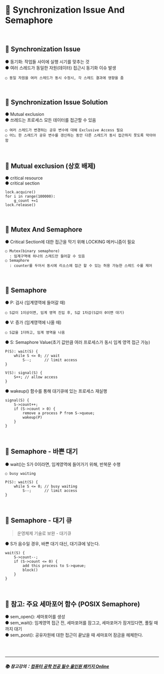 # 🔑 Synchronization Issue And Semaphore

<br>

## 📌 Synchronization Issue

● 동기화: 작업들 사이에 실행 시기를 맞추는 것<br>
● 여러 스레드가 동일한 자원(데이터) 접근시 동기화 이슈 발생
```
○ 동일 자원을 여러 스레드가 동시 수정시, 각 스레드 결과에 영향을 줌
```

<br>

## 📌 Synchronization Issue Solution

● Mutual exclusion<br>
● 쓰레드는 프로세스 모든 데이터를 접근할 수 있음
```
○ 여러 스레드가 변경하는 공유 변수에 대해 Exclusive Access 필요
○ 어느 한 스레드가 공유 변수를 갱신하는 동안 다른 스레드가 동시 접근하지 못도록 막아야함
```

<br>

## 📌 Mutual exclusion (상호 배제)

● critical resource<br>
● critical section
```
lock.acquire()
for i in range(100000):
    g_count +=1
lock.release()
```

<br>

## 📌 Mutex And Semaphore

● Critical Section에 대한 접근을 막기 위해 LOCKING 메커니즘이 필요
```
○ Mutex(binary semaphore)
  : 임계구역에 하나의 스레드만 들어갈 수 있음
○ Semaphore
  : counter를 두어서 동시에 리소스에 접근 할 수 있는 허용 가능한 스레드 수를 제어
```

<br>

## 📌 Semaphore

● P: 검사 (임계영역에 들어갈 때)
```
○ S값이 1이상이면, 임계 영역 진입 후, S값 1차감(S값이 0이면 대기)
```
● V: 증가 (임계영역에 나올 때)
```
○ S값을 1더하고, 임계 영역을 나옴
```
● S: Semaphore Value(초기 값만큼 여러 프로세스가 동시 임계 영역 접근 가능)
```
P(S): wait(S) {
    while S <= 0; // wait
        S--;      // limit access
}
```
```
V(S): signal(S) {
    S++; // allow access
}
```
● wakeup() 함수를 통해 대기큐에 있는 프로세스 재실행
```
signal(S) {
    S->count++;
    if (S->count > 0) {
        remove a process P from S->queue;
        wakeup(P)
    }
}
```

<br>

## 📌 Semaphore - 바쁜 대기

● wait()는 S가 0이라면, 임계영역에 들어가기 위해, 반복문 수행
```
○ busy waiting
```
```
P(S): wait(S) {
    while S <= 0; // busy waiting
        S--;      // limit access
}
```

<br>

## 📌 Semaphore - 대기 큐

> 운영체제 기술로 보완 - 대기큐

● S가 음수일 경우, 바쁜 대기 대신, 대기큐에 넣는다.

```
wait(S) {
    S->count--;
    if (S->count <= 0) {
        add this process to S->queue;
        block()
    }
}
```

<br>

## 📌 참고: 주요 세마포어 함수 (POSIX Semaphore)

● sem_open(): 세마포어를 생성<br>
● sem_wait(): 임계영역 접근 전, 세마포어를 잠그고, 세마포어가 잠겨있다면, 풀릴 때까지 대기<br>
● sem_post(): 공유자원에 대한 접근이 끝났을 때 세마포어 잠금을 헤체한다.<br>

<br>
<br>

---

##### 📚 참고강의：[컴퓨터 공학 전공 필수 올인원 패키지 Online](https://fastcampus.co.kr/dev_online_cs)